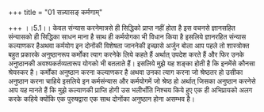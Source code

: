 +++
title = "01 सन्न्यासङ् कर्मणाम्"

+++
।।5.1।। केवल संन्यास करनेमात्रसे ही सिद्धिको प्राप्त नहीं होता है इस
वचनसे ज्ञानसहित संन्यासको ही सिद्धिका साधन माना है साथ ही कर्मयोगका भी
विधान किया है इसलिये ज्ञानरहित संन्यास कल्याणकर हैअथवा कर्मयोग इन
दोनोंकी विशेषता जाननेकी इच्छासे अर्जुन बोला आप पहले तो शास्त्रोक्त बहुत
प्रकारके अनुष्ठानरूप कर्मोंका त्याग करनेके लिये कहते हैं अर्थात् उपदेश
करते हैं और फिर उनके अनुष्ठानकी अवश्यकर्तव्यतारूप योगको भी बतलाते हैं।
इसलिये मुझे यह शङ्का होती है कि इनमेंसे कौनसा श्रेयस्कर है। कर्मोंका
अनुष्ठान करना कल्याणकर है अथवा उनका त्याग करना जो श्रेष्ठतर हो उसीका
अनुष्ठान करना चाहिये इसलिये इन कर्मसंन्यास और कर्मयोगमें जो श्रेष्ठ हो
अर्थात् जिसका अनुष्ठान करनेसे आप यह मानते हैं कि मुझे कल्याणकी प्राप्ति
होगी उस भलीभाँति निश्चय किये हुए एक ही अभिप्रायको अलग करके कहिये क्योंकि
एक पुरुषद्वारा एक साथ दोनोंका अनुष्ठान होना असम्भव है।

